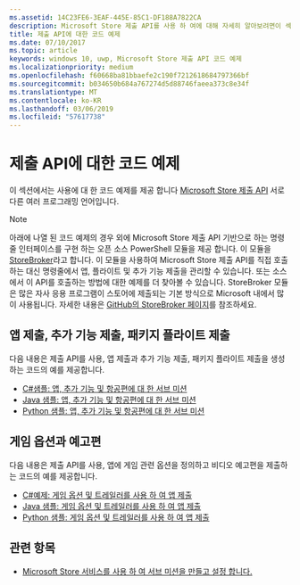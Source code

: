 ```yaml
---
ms.assetid: 14C23FE6-3EAF-445E-85C1-DF188A7822CA
description: Microsoft Store 제출 API를 사용 하 여에 대해 자세히 알아보려면이 섹션의 코드 예제를 사용 합니다.
title: 제출 API에 대한 코드 예제
ms.date: 07/10/2017
ms.topic: article
keywords: windows 10, uwp, Microsoft Store 제출 API 코드 예제
ms.localizationpriority: medium
ms.openlocfilehash: f60668ba81bbaefe2c190f7212618684797366bf
ms.sourcegitcommit: b034650b684a767274d5d88746faeea373c8e34f
ms.translationtype: MT
ms.contentlocale: ko-KR
ms.lasthandoff: 03/06/2019
ms.locfileid: "57617738"
---
```

# <a name="code-examples-for-the-submission-api"></a>제출 API에 대한 코드 예제

이 섹션에서는 사용에 대 한 코드 예제를 제공 합니다 [Microsoft Store 제출 API](create-and-manage-submissions-using-windows-store-services.md) 서로 다른 여러 프로그래밍 언어입니다.

> [!NOTE]
> 아래에 나열 된 코드 예제의 경우 외에 Microsoft Store 제출 API 기반으로 하는 명령줄 인터페이스를 구현 하는 오픈 소스 PowerShell 모듈을 제공 합니다. 이 모듈을 [StoreBroker](https://aka.ms/storebroker)라고 합니다. 이 모듈을 사용하여 Microsoft Store 제출 API를 직접 호출하는 대신 명령줄에서 앱, 플라이트 및 추가 기능 제출을 관리할 수 있습니다. 또는 소스에서 이 API를 호출하는 방법에 대한 예제를 더 찾아볼 수 있습니다. StoreBroker 모듈은 많은 자사 응용 프로그램이 스토어에 제출되는 기본 방식으로 Microsoft 내에서 많이 사용됩니다. 자세한 내용은 [GitHub의 StoreBroker 페이지](https://aka.ms/storebroker)를 참조하세요.

## <a name="app-submissions-add-on-submissions-and-package-flight-submissions"></a>앱 제출, 추가 기능 제출, 패키지 플라이트 제출

다음 내용은 제출 API를 사용, 앱 제출과 추가 기능 제출, 패키지 플라이트 제출을 생성하는 코드의 예를 제공합니다.

* [C#샘플: 앱, 추가 기능 및 항공편에 대 한 서브 미션](csharp-code-examples-for-the-windows-store-submission-api.md)
* [Java 샘플: 앱, 추가 기능 및 항공편에 대 한 서브 미션](java-code-examples-for-the-windows-store-submission-api.md)
* [Python 샘플: 앱, 추가 기능 및 항공편에 대 한 서브 미션](python-code-examples-for-the-windows-store-submission-api.md)

## <a name="game-options-and-trailers"></a>게임 옵션과 예고편

다음 내용은 제출 API를 사용, 앱에 게임 관련 옵션을 정의하고 비디오 예고편을 제출하는 코드의 예를 제공합니다.

* [C#예제: 게임 옵션 및 트레일러를 사용 하 여 앱 제출](csharp-code-examples-for-submissions-game-options-and-trailers.md)
* [Java 샘플: 게임 옵션 및 트레일러를 사용 하 여 앱 제출](java-code-examples-for-submissions-game-options-and-trailers.md)
* [Python 샘플: 게임 옵션 및 트레일러를 사용 하 여 앱 제출](python-code-examples-for-submissions-game-options-and-trailers.md)

## <a name="related-topics"></a>관련 항목

* [Microsoft Store 서비스를 사용 하 여 서브 미션을 만들고 설정 합니다.](create-and-manage-submissions-using-windows-store-services.md)
